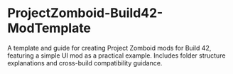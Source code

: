# ProjectZomboid-Build42-ModTemplate
A template and guide for creating Project Zomboid mods for Build 42, featuring a simple UI mod as a practical example. Includes folder structure explanations and cross-build compatibility guidance.
